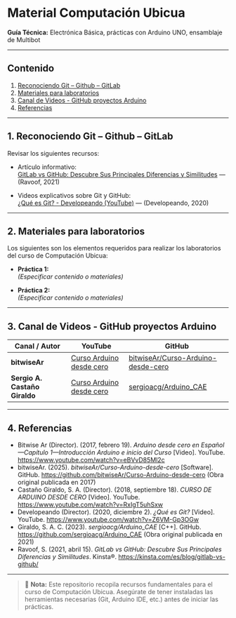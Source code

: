 # Material Computación Ubicua  
**Guía Técnica:** Electrónica Básica, prácticas con Arduino UNO, ensamblaje de Multibot

---

## Contenido

1. [Reconociendo Git – Github – GitLab](#1-reconociendo-git--github--gitlab)  
2. [Materiales para laboratorios](#2-materiales-para-laboratorios)  
3. [Canal de Videos - GitHub proyectos Arduino](#3-canal-de-videos---github-proyectos-arduino)  
4. [Referencias](#4-referencias)

---

## 1. Reconociendo Git – Github – GitLab

Revisar los siguientes recursos:

- Artículo informativo:  
  [GitLab vs GitHub: Descubre Sus Principales Diferencias y Similitudes](https://kinsta.com/es/blog/gitlab-vs-github/) — (Ravoof, 2021)

- Videos explicativos sobre Git y GitHub:  
  [¿Qué es Git? - Developeando (YouTube)](https://www.youtube.com/watch?v=Z6VM-Gp3OGw&list=PL-gX0xg7VLB-1O02yLPCBsPUZyV_c9Owg) — (Developeando, 2020)

---

## 2. Materiales para laboratorios

Los siguientes son los elementos requeridos para realizar los laboratorios del curso de Computación Ubicua:

- **Práctica 1:**  
  _(Especificar contenido o materiales)_

- **Práctica 2:**  
  _(Especificar contenido o materiales)_

---

## 3. Canal de Videos - GitHub proyectos Arduino

| Canal / Autor | YouTube | GitHub |
|---------------|---------|--------|
| **bitwiseAr** | [Curso Arduino desde cero](https://www.youtube.com/watch?v=eBVvD85Ml2c&list=PLkjnQ3NFTPnY1eNyLDGi547gkVui1vyn2) | [bitwiseAr/Curso-Arduino-desde-cero](https://github.com/bitwiseAr/Curso-Arduino-desde-cero) |
| **Sergio A. Castaño Giraldo** | [Curso Arduino desde cero](https://www.youtube.com/watch?v=RxIgT5uhSxw&list=PLF-qcfymUY4W3NrcHpmm5ersLcLYIOic3) | [sergioacg/Arduino_CAE](https://github.com/sergioacg/Arduino_CAE) |

---

## 4. Referencias

- Bitwise Ar (Director). (2017, febrero 19). *Arduino desde cero en Español—Capítulo 1—Introducción Arduino e inicio del Curso* [Video]. YouTube. https://www.youtube.com/watch?v=eBVvD85Ml2c  
- bitwiseAr. (2025). *bitwiseAr/Curso-Arduino-desde-cero* [Software]. GitHub. https://github.com/bitwiseAr/Curso-Arduino-desde-cero (Obra original publicada en 2017)  
- Castaño Giraldo, S. A. (Director). (2018, septiembre 18). *CURSO DE ARDUINO DESDE CERO* [Video]. YouTube. https://www.youtube.com/watch?v=RxIgT5uhSxw  
- Developeando (Director). (2020, diciembre 2). *¿Qué es Git?* [Video]. YouTube. https://www.youtube.com/watch?v=Z6VM-Gp3OGw  
- Giraldo, S. A. C. (2023). *sergioacg/Arduino_CAE* [C++]. GitHub. https://github.com/sergioacg/Arduino_CAE (Obra original publicada en 2021)  
- Ravoof, S. (2021, abril 15). *GitLab vs GitHub: Descubre Sus Principales Diferencias y Similitudes*. Kinsta®. https://kinsta.com/es/blog/gitlab-vs-github/

---

> 📌 **Nota:** Este repositorio recopila recursos fundamentales para el curso de Computación Ubicua. Asegúrate de tener instaladas las herramientas necesarias (Git, Arduino IDE, etc.) antes de iniciar las prácticas.
